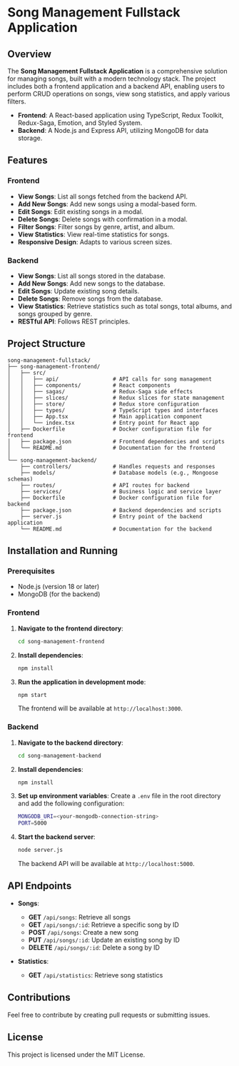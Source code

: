 # Song Management Fullstack Application

## Overview

The **Song Management Fullstack Application** is a comprehensive solution for managing songs, built with a modern technology stack. The project includes both a frontend application and a backend API, enabling users to perform CRUD operations on songs, view song statistics, and apply various filters.

- **Frontend**: A React-based application using TypeScript, Redux Toolkit, Redux-Saga, Emotion, and Styled System.
- **Backend**: A Node.js and Express API, utilizing MongoDB for data storage.

## Features

### Frontend

- **View Songs**: List all songs fetched from the backend API.
- **Add New Songs**: Add new songs using a modal-based form.
- **Edit Songs**: Edit existing songs in a modal.
- **Delete Songs**: Delete songs with confirmation in a modal.
- **Filter Songs**: Filter songs by genre, artist, and album.
- **View Statistics**: View real-time statistics for songs.
- **Responsive Design**: Adapts to various screen sizes.

### Backend

- **View Songs**: List all songs stored in the database.
- **Add New Songs**: Add new songs to the database.
- **Edit Songs**: Update existing song details.
- **Delete Songs**: Remove songs from the database.
- **View Statistics**: Retrieve statistics such as total songs, total albums, and songs grouped by genre.
- **RESTful API**: Follows REST principles.

## Project Structure

```
song-management-fullstack/
├── song-management-frontend/
│   ├── src/
│   │   ├── api/                 # API calls for song management
│   │   ├── components/          # React components
│   │   ├── sagas/               # Redux-Saga side effects
│   │   ├── slices/              # Redux slices for state management
│   │   ├── store/               # Redux store configuration
│   │   ├── types/               # TypeScript types and interfaces
│   │   ├── App.tsx              # Main application component
│   │   └── index.tsx            # Entry point for React app
│   ├── Dockerfile               # Docker configuration file for frontend
│   ├── package.json             # Frontend dependencies and scripts
│   └── README.md                # Documentation for the frontend
│
└── song-management-backend/
    ├── controllers/             # Handles requests and responses
    ├── models/                  # Database models (e.g., Mongoose schemas)
    ├── routes/                  # API routes for backend
    ├── services/                # Business logic and service layer
    ├── Dockerfile               # Docker configuration file for backend
    ├── package.json             # Backend dependencies and scripts
    ├── server.js                # Entry point of the backend application
    └── README.md                # Documentation for the backend
```


## Installation and Running

### Prerequisites

- Node.js (version 18 or later)
- MongoDB (for the backend)

### Frontend

1. **Navigate to the frontend directory**:
    ```bash
    cd song-management-frontend
    ```

2. **Install dependencies**:
    ```bash
    npm install
    ```

3. **Run the application in development mode**:
    ```bash
    npm start
    ```
   The frontend will be available at `http://localhost:3000`.

### Backend

1. **Navigate to the backend directory**:
    ```bash
    cd song-management-backend
    ```

2. **Install dependencies**:
    ```bash
    npm install
    ```

3. **Set up environment variables**:
   Create a `.env` file in the root directory and add the following configuration:
    ```bash
    MONGODB_URI=<your-mongodb-connection-string>
    PORT=5000
    ```

4. **Start the backend server**:
    ```bash
    node server.js
    ```
   The backend API will be available at `http://localhost:5000`.

## API Endpoints

- **Songs**:
  - **GET** `/api/songs`: Retrieve all songs
  - **GET** `/api/songs/:id`: Retrieve a specific song by ID
  - **POST** `/api/songs`: Create a new song
  - **PUT** `/api/songs/:id`: Update an existing song by ID
  - **DELETE** `/api/songs/:id`: Delete a song by ID

- **Statistics**:
  - **GET** `/api/statistics`: Retrieve song statistics

## Contributions

Feel free to contribute by creating pull requests or submitting issues.

## License

This project is licensed under the MIT License.
